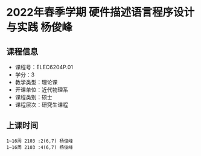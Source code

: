 # 2022年春季学期 硬件描述语言程序设计与实践 杨俊峰






## 课程信息

- 课程号：ELEC6204P.01
- 学分：3
- 教学类型：理论课
- 开课单位：近代物理系
- 课程类别：硕士
- 课程层次：研究生课程

## 上课时间

```
1~16周 2103 :2(6,7) 杨俊峰
1~16周 2103 :4(6,7) 杨俊峰
```

